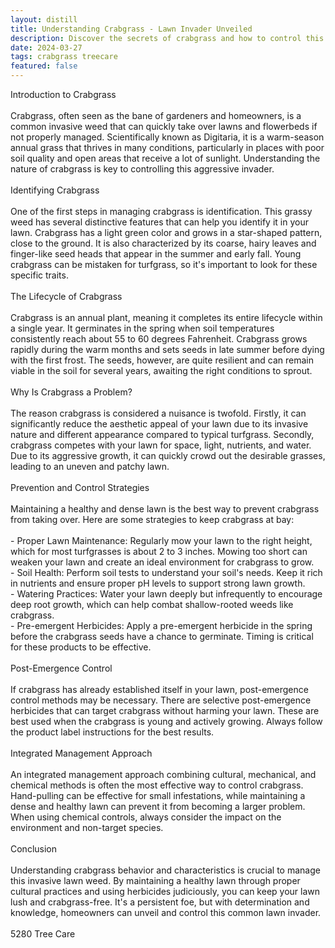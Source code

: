 ```yaml
---
layout: distill
title: Understanding Crabgrass - Lawn Invader Unveiled
description: Discover the secrets of crabgrass and how to control this persistent lawn invader for a healthier, greener yard.
date: 2024-03-27
tags: crabgrass treecare
featured: false
---
```


Introduction to Crabgrass<br /><br />Crabgrass, often seen as the bane of gardeners and homeowners, is a common invasive weed that can quickly take over lawns and flowerbeds if not properly managed. Scientifically known as Digitaria, it is a warm-season annual grass that thrives in many conditions, particularly in places with poor soil quality and open areas that receive a lot of sunlight. Understanding the nature of crabgrass is key to controlling this aggressive invader.<br /><br />Identifying Crabgrass<br /><br />One of the first steps in managing crabgrass is identification. This grassy weed has several distinctive features that can help you identify it in your lawn. Crabgrass has a light green color and grows in a star-shaped pattern, close to the ground. It is also characterized by its coarse, hairy leaves and finger-like seed heads that appear in the summer and early fall. Young crabgrass can be mistaken for turfgrass, so it's important to look for these specific traits.<br /><br />The Lifecycle of Crabgrass<br /><br />Crabgrass is an annual plant, meaning it completes its entire lifecycle within a single year. It germinates in the spring when soil temperatures consistently reach about 55 to 60 degrees Fahrenheit. Crabgrass grows rapidly during the warm months and sets seeds in late summer before dying with the first frost. The seeds, however, are quite resilient and can remain viable in the soil for several years, awaiting the right conditions to sprout.<br /><br />Why Is Crabgrass a Problem?<br /><br />The reason crabgrass is considered a nuisance is twofold. Firstly, it can significantly reduce the aesthetic appeal of your lawn due to its invasive nature and different appearance compared to typical turfgrass. Secondly, crabgrass competes with your lawn for space, light, nutrients, and water. Due to its aggressive growth, it can quickly crowd out the desirable grasses, leading to an uneven and patchy lawn.<br /><br />Prevention and Control Strategies<br /><br />Maintaining a healthy and dense lawn is the best way to prevent crabgrass from taking over. Here are some strategies to keep crabgrass at bay:<br /><br />- Proper Lawn Maintenance: Regularly mow your lawn to the right height, which for most turfgrasses is about 2 to 3 inches. Mowing too short can weaken your lawn and create an ideal environment for crabgrass to grow.<br />- Soil Health: Perform soil tests to understand your soil's needs. Keep it rich in nutrients and ensure proper pH levels to support strong lawn growth.<br />- Watering Practices: Water your lawn deeply but infrequently to encourage deep root growth, which can help combat shallow-rooted weeds like crabgrass.<br />- Pre-emergent Herbicides: Apply a pre-emergent herbicide in the spring before the crabgrass seeds have a chance to germinate. Timing is critical for these products to be effective.<br /><br />Post-Emergence Control<br /><br />If crabgrass has already established itself in your lawn, post-emergence control methods may be necessary. There are selective post-emergence herbicides that can target crabgrass without harming your lawn. These are best used when the crabgrass is young and actively growing. Always follow the product label instructions for the best results.<br /><br />Integrated Management Approach<br /><br />An integrated management approach combining cultural, mechanical, and chemical methods is often the most effective way to control crabgrass. Hand-pulling can be effective for small infestations, while maintaining a dense and healthy lawn can prevent it from becoming a larger problem. When using chemical controls, always consider the impact on the environment and non-target species.<br /><br />Conclusion<br /><br />Understanding crabgrass behavior and characteristics is crucial to manage this invasive lawn weed. By maintaining a healthy lawn through proper cultural practices and using herbicides judiciously, you can keep your lawn lush and crabgrass-free. It's a persistent foe, but with determination and knowledge, homeowners can unveil and control this common lawn invader.<br /><br />5280 Tree Care
